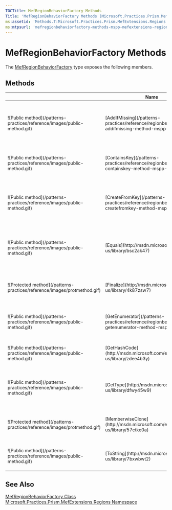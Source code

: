```yaml
---
TOCTitle: MefRegionBehaviorFactory Methods
Title: 'MefRegionBehaviorFactory Methods (Microsoft.Practices.Prism.MefExtensions.Regions)'
ms:assetid: 'Methods.T:Microsoft.Practices.Prism.MefExtensions.Regions.MefRegionBehaviorFactory'
ms:mtpsurl: 'mefregionbehaviorfactory-methods-mspp-mefextensions-regions.md'
---
```



# MefRegionBehaviorFactory Methods

The [MefRegionBehaviorFactory](/patterns-practices/reference/mefregionbehaviorfactory-class-mspp-mefextensions-regions) type exposes the following members.

## Methods


<table>

<thead>
<tr class="header">
<th> </th>
<th>Name</th>
<th>Description</th>
</tr>
</thead>
<tbody>
<tr class="odd">
<td>![Public method](/patterns-practices/reference/images/public-method.gif)</td>
<td>[AddIfMissing](/patterns-practices/reference/regionbehaviorfactory-addifmissing-method-mspp-regions)</td>
<td><div class="summary">
Adds a particular type of RegionBehavior if it was not already registered. The behaviorKey string is used to check if the behavior is already present
</div>
(Inherited from [RegionBehaviorFactory](/patterns-practices/reference/regionbehaviorfactory-class-mspp-regions).)</td>
</tr>
<tr class="even">
<td>![Public method](/patterns-practices/reference/images/public-method.gif)</td>
<td>[ContainsKey](/patterns-practices/reference/regionbehaviorfactory-containskey-method-mspp-regions)</td>
<td><div class="summary">
Determines whether a behavior with the specified key already exists.
</div>
(Inherited from [RegionBehaviorFactory](/patterns-practices/reference/regionbehaviorfactory-class-mspp-regions).)</td>
</tr>
<tr class="odd">
<td>![Public method](/patterns-practices/reference/images/public-method.gif)</td>
<td>[CreateFromKey](/patterns-practices/reference/regionbehaviorfactory-createfromkey-method-mspp-regions)</td>
<td><div class="summary">
Creates an instance of the behavior [Type](http://msdn.microsoft.com/en-us/library/42892f65) that is registered using the specified key.
</div>
(Inherited from [RegionBehaviorFactory](/patterns-practices/reference/regionbehaviorfactory-class-mspp-regions).)</td>
</tr>
<tr class="even">
<td>![Public method](/patterns-practices/reference/images/public-method.gif)</td>
<td>[Equals](http://msdn.microsoft.com/en-us/library/bsc2ak47)</td>
<td><div class="summary">
Determines whether the specified [Object](http://msdn.microsoft.com/en-us/library/e5kfa45b) is equal to the current [Object](http://msdn.microsoft.com/en-us/library/e5kfa45b).
</div>
(Inherited from [Object](http://msdn.microsoft.com/en-us/library/e5kfa45b).)</td>
</tr>
<tr class="odd">
<td>![Protected method](/patterns-practices/reference/images/protmethod.gif)</td>
<td>[Finalize](http://msdn.microsoft.com/en-us/library/4k87zsw7)</td>
<td><div class="summary">
Allows an object to try to free resources and perform other cleanup operations before it is reclaimed by garbage collection.
</div>
(Inherited from [Object](http://msdn.microsoft.com/en-us/library/e5kfa45b).)</td>
</tr>
<tr class="even">
<td>![Public method](/patterns-practices/reference/images/public-method.gif)</td>
<td>[GetEnumerator](/patterns-practices/reference/regionbehaviorfactory-getenumerator-method-mspp-regions)</td>
<td><div class="summary">
Returns an enumerator that iterates through the collection.
</div>
(Inherited from [RegionBehaviorFactory](/patterns-practices/reference/regionbehaviorfactory-class-mspp-regions).)</td>
</tr>
<tr class="odd">
<td>![Public method](/patterns-practices/reference/images/public-method.gif)</td>
<td>[GetHashCode](http://msdn.microsoft.com/en-us/library/zdee4b3y)</td>
<td><div class="summary">
Serves as a hash function for a particular type.
</div>
(Inherited from [Object](http://msdn.microsoft.com/en-us/library/e5kfa45b).)</td>
</tr>
<tr class="even">
<td>![Public method](/patterns-practices/reference/images/public-method.gif)</td>
<td>[GetType](http://msdn.microsoft.com/en-us/library/dfwy45w9)</td>
<td><div class="summary">
Gets the [Type](http://msdn.microsoft.com/en-us/library/42892f65) of the current instance.
</div>
(Inherited from [Object](http://msdn.microsoft.com/en-us/library/e5kfa45b).)</td>
</tr>
<tr class="odd">
<td>![Protected method](/patterns-practices/reference/images/protmethod.gif)</td>
<td>[MemberwiseClone](http://msdn.microsoft.com/en-us/library/57ctke0a)</td>
<td><div class="summary">
Creates a shallow copy of the current [Object](http://msdn.microsoft.com/en-us/library/e5kfa45b).
</div>
(Inherited from [Object](http://msdn.microsoft.com/en-us/library/e5kfa45b).)</td>
</tr>
<tr class="even">
<td>![Public method](/patterns-practices/reference/images/public-method.gif)</td>
<td>[ToString](http://msdn.microsoft.com/en-us/library/7bxwbwt2)</td>
<td><div class="summary">
Returns a string that represents the current object.
</div>
(Inherited from [Object](http://msdn.microsoft.com/en-us/library/e5kfa45b).)</td>
</tr>
</tbody>
</table>

## See Also

[MefRegionBehaviorFactory Class](/patterns-practices/reference/mefregionbehaviorfactory-class-mspp-mefextensions-regions)<br/>
[Microsoft.Practices.Prism.MefExtensions.Regions Namespace](/patterns-practices/reference/mspp-mefextensions-regions-namespace)<br/>